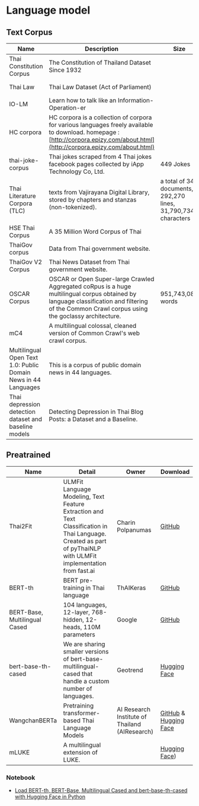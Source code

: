 # Language model

## Text Corpus

| Name                                                         | Description                                                  | Size                                                         | License         | Creator                     | Download                                                     |
| ------------------------------------------------------------ | ------------------------------------------------------------ | ------------------------------------------------------------ | --------------- | --------------------------- | ------------------------------------------------------------ |
| Thai Constitution Corpus                                     | The Constitution of Thailand Dataset Since 1932              |                                                              | Public Domain   | Wannaphong Phatthiyaphaibun | [GitHub](https://github.com/PyThaiNLP/Thai-constitution-corpus) |
| Thai Law                                                     | Thai Law Dataset (Act of Parliament)                         |                                                              | Public Domain   | Wannaphong Phatthiyaphaibun | [GitHub](https://github.com/PyThaiNLP/thai-law)              |
| IO-LM                                                        | Learn how to talk like an Information-Operation-er           |                                                              |                 |                             | [GitHub](https://github.com/noppayut/IO-LM)                  |
| HC corpora                                                   | HC corpora is a collection of corpora for various languages freely available to download. homepage : [http://corpora.epizy.com/about.html](http://corpora.epizy.com/about.html) |                                                              |                 |                             | [MediaFire](https://www.mediafire.com/file/1l411ltq14ir3ug/thai_corpus_2012_03_21.rar/file) |
| thai-joke-corpus                                             | Thai jokes scraped from 4 Thai jokes facebook pages collected by iApp Technology Co, Ltd. | 449 Jokes                                                    | GPL-3.0 License | iApp Technology Co, Ltd     | [GitHub](https://github.com/iapp-technology/thai-joke-corpus) |
| Thai Literature Corpora (TLC)                                | texts from Vajirayana Digital Library, stored by chapters and stanzas (non-tokenized). | a total of 34 documents, 292,270 lines, 31,790,734 characters |                 | Jitkapat Sawatphol          | [Website](https://attapol.github.io/tlc.html)                |
| HSE Thai Corpus                                              | A 35 Million Word Corpus of Thai                             |                                                              |                 |                             | [Kaggle](https://www.kaggle.com/rtatman/hse-thai-corpus)     |
| ThaiGov corpus                                               | Data from Thai government website.                           |                                                              | public domain   | Wannaphong Phatthiyaphaibun | [GitHub](https://github.com/PyThaiNLP/thaigov-corpus)        |
| ThaiGov V2 Corpus                                            | Thai News Dataset from Thai government website.              |                                                              | public domain   | Wannaphong Phatthiyaphaibun | [GitHub](https://github.com/PyThaiNLP/thaigov-v2-corpus)     |
| OSCAR Corpus                                                 | OSCAR or Open Super-large Crawled Aggregated coRpus is a huge multilingual corpus obtained by language classification and filtering of the Common Crawl corpus using the goclassy architecture. | 951,743,087 words                                            | public domain   |                             | [Homepage](https://oscar-corpus.com/)                        |
| mC4                                                          | A multilingual colossal, cleaned version of Common Crawl's web crawl corpus. |                                                              |                 |                             | [Hugging Face](https://huggingface.co/datasets/mc4)          |
| Multilingual Open Text 1.0: Public Domain News in 44 Languages | This is a corpus of public domain news in 44 languages.      |                                                              | public domain   |                             | [GitHub](https://github.com/bltlab/mot/releases/tag/v1.0)    |
| Thai depression detection dataset and baseline models | Detecting Depression in Thai Blog Posts: a Dataset and a Baseline.      |                                                              | |                             | [Zenodo](https://zenodo.org/record/4734552)    |

## Preatrained

| Name                          | Detail                                                       | Owner                                          | Download                                                     |
| ----------------------------- | ------------------------------------------------------------ | ---------------------------------------------- | ------------------------------------------------------------ |
| Thai2Fit                      | ULMFit Language Modeling, Text Feature Extraction and Text Classification in Thai Language. Created as part of pyThaiNLP with ULMFit implementation from fast.ai | Charin Polpanumas                              | [GitHub](https://github.com/cstorm125/thai2fit)              |
| BERT-th                       | BERT pre-training in Thai language                           | ThAIKeras                                      | [GitHub](https://github.com/ThAIKeras/bert)                  |
| BERT-Base, Multilingual Cased | 104 languages, 12-layer, 768-hidden, 12-heads, 110M parameters | Google                                         | [GitHub](https://github.com/google-research/bert)            |
| bert-base-th-cased            | We are sharing smaller versions of bert-base-multilingual-cased that handle a custom number of languages. | Geotrend                                       | [Hugging Face](https://huggingface.co/Geotrend/bert-base-th-cased) |
| WangchanBERTa                 | Pretraining transformer-based Thai Language Models           | AI Research Institute of Thailand (AIResearch) | [GitHub](https://github.com/vistec-AI/thai2transformers) & [Hugging Face](https://huggingface.co/airesearch) |
| mLUKE                 | A multilingual extension of LUKE.           | | [Hugging Face](https://huggingface.co/studio-ousia/mluke-base)) |

### Notebook

- [Load BERT-th, BERT-Base, Multilingual Cased and bert-base-th-cased with Hugging Face in Python](https://colab.research.google.com/drive/1BQ24QBflQujSsi7qjhGfmHn6H_thZvfb?usp=sharing)
